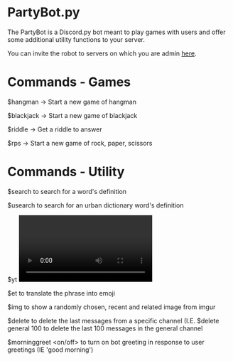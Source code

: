 # PartyBot.py
The PartyBot is a Discord.py bot meant to play games with users and offer some additional utility functions to your server.  

You can invite the robot to servers on which you are admin <a href="https://discordapp.com/oauth2/authorize?client_id=369851263480889345&scope=bot&permissions=0">here</a>.


# Commands - Games
$hangman -> Start a new game of hangman

$blackjack -> Start a new game of blackjack

$riddle -> Get a riddle to answer

$rps -> Start a new game of rock, paper, scissors 

# Commands - Utility
$search <word> to search for a word's definition
  
$usearch <word> to search for an urban dictionary word's definition
  
$yt <video name> to search for the most relevant YouTube video given the name
  
$et <phrase> to translate the phrase into emoji
  
$img <name> to show a randomly chosen, recent and related image from imgur
  
$delete <channel name> <number> to delete the last <number> messages from a specific channel (I.E. $delete general 100 to delete the last 100 messages in the general channel
  
$morninggreet <on/off> to turn on bot greeting in response to user greetings (IE 'good morning')

